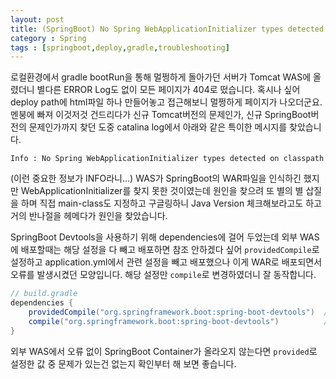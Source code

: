 ```yaml
---
layout: post
title: (SpringBoot) No Spring WebApplicationInitializer types detected on classpath - 404
category : Spring
tags : [springboot,deploy,gradle,troubleshooting]
---
```

로컬환경에서 gradle bootRun을 통해 멀쩡하게 돌아가던 서버가 Tomcat WAS에 올렸더니 별다른 ERROR Log도 없이 모든 페이지가 404로 떴습니다.
혹시나 싶어 deploy path에 html파일 하나 만들어놓고 접근해보니 멀쩡하게 페이지가 나오더군요.
멘붕에 빠져 이것저것 건드리다가 신규 Tomcat버전의 문제인가, 신규 SpringBoot버전의 문제인가까지 찾던 도중 catalina log에서 아래와 같은 특이한 메시지를 찾았습니다.

```log
Info : No Spring WebApplicationInitializer types detected on classpath
```

(이런 중요한 정보가 INFO라니...)
WAS가 SpringBoot의 WAR파일을 인식하긴 했지만 WebApplicationInitializer를 찾지 못한 것이였는데
원인을 찾으려 또 별의 별 삽질을 하며 직접 main-class도 지정하고 구글링하니 Java Version 체크해보라고도 하고
거의 반나절을 헤메다가 원인을 찾았습니다.

SpringBoot Devtools을 사용하기 위해 dependencies에 걸어 두었는데 외부 WAS에 배포할때는 해당 설정을 다 빼고 배포하면 참조 안하겠다 싶어 `providedCompile`로 설정하고 application.yml에서 관련 설정을 빼고 배포했으나 이게 WAR로 배포되면서 오류를 발생시켰던 모양입니다.
해당 설정만 `compile`로 변경하였더니 잘 동작합니다.

```groovy
// build.gradle
dependencies {
    providedCompile("org.springframework.boot:spring-boot-devtools")  // ( X )
    compile("org.springframework.boot:spring-boot-devtools")          // ( O )
}
```

외부 WAS에서 오류 없이 SpringBoot Container가 올라오지 않는다면 `provided`로 설정한 값 중 문제가 있는건 없는지 확인부터 해 보면 좋습니다.
